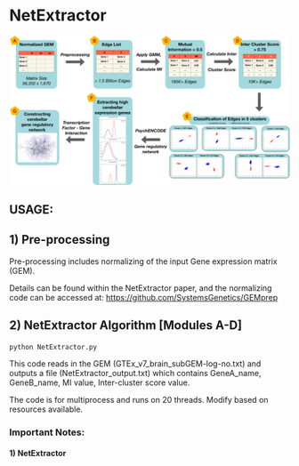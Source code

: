 # NetExtractor

![GitHub Logo](workflow1.png)

## USAGE:

## 1) Pre-processing

Pre-processing includes normalizing of the input Gene expression matrix (GEM). 

Details can be found within the NetExtractor paper, and the normalizing code can be accessed at: https://github.com/SystemsGenetics/GEMprep


## 2) NetExtractor Algorithm [Modules A-D]
```
python NetExtractor.py
```

This code reads in the GEM (GTEx_v7_brain_subGEM-log-no.txt) and outputs a file (NetExtractor_output.txt) which contains GeneA_name, GeneB_name, MI value, Inter-cluster score value.

The code is for multiprocess and runs on 20 threads. Modify based on resources available.

### Important Notes:

#### 1) NetExtractor 
